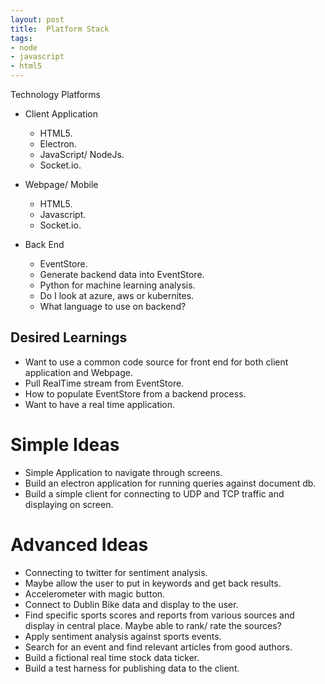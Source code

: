 ```yaml
---
layout: post
title:  Platform Stack
tags:
- node
- javascript
- html5
---
```


Technology Platforms

* Client Application
  * HTML5.
  * Electron.
  * JavaScript/ NodeJs.
  * Socket.io.

* Webpage/ Mobile
  * HTML5.
  * Javascript.
  * Socket.io.

* Back End
  * EventStore.
  * Generate backend data into EventStore.
  * Python for machine learning analysis.
  * Do I look at azure, aws or kubernites.
  * What language to use on backend?

## Desired Learnings

 * Want to use a common code source for front end for both client application and Webpage.
 * Pull RealTime stream from EventStore.
 * How to populate EventStore from a backend process.
 * Want to have a real time application.


# Simple Ideas
 * Simple Application to navigate through screens.
 * Build an electron application for running queries against document db.
 * Build a simple client for connecting to UDP and TCP traffic and displaying on screen.

# Advanced Ideas
 * Connecting to twitter for sentiment analysis.
 * Maybe allow the user to put in keywords and get back results.
 * Accelerometer with magic button.
 * Connect to Dublin Bike data and display to the user.
 * Find specific sports scores and reports from various sources and display in central place. Maybe able to rank/ rate the sources?
 * Apply sentiment analysis against sports events.
 * Search for an event and find relevant articles from good authors.
 * Build a fictional real time stock data ticker.
 * Build a test harness for publishing data to the client.
